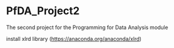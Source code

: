 # PfDA_Project2
The second project for the Programming for Data Analysis module


install xlrd library (https://anaconda.org/anaconda/xlrd)

